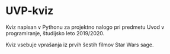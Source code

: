 # UVP-kviz
Kviz napisan v Pythonu za projektno nalogo pri predmetu Uvod v programiranje, študijsko leto 2019/2020.

Kviz vsebuje vprašanja iz prvih šestih filmov Star Wars sage. 
